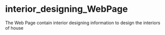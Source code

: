 # interior_designing_WebPage

The Web Page contain interior designing information to design the interiors of house

